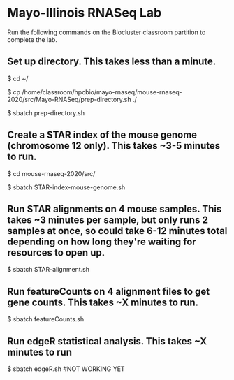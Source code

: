 # Mayo-Illinois RNASeq Lab
Run the following commands on the Biocluster classroom partition to complete the lab. 

## Set up directory. This takes less than a minute.
$ cd ~/

$ cp /home/classroom/hpcbio/mayo-rnaseq/mouse-rnaseq-2020/src/Mayo-RNASeq/prep-directory.sh ./

$ sbatch prep-directory.sh 

## Create a STAR index of the mouse genome (chromosome 12 only). This takes ~3-5 minutes to run.
$ cd mouse-rnaseq-2020/src/

$ sbatch STAR-index-mouse-genome.sh

## Run STAR alignments on 4 mouse samples. This takes ~3 minutes per sample, but only runs 2 samples at once, so could take 6-12 minutes total depending on how long they're waiting for resources to open up.
$ sbatch STAR-alignment.sh

## Run featureCounts on 4 alignment files to get gene counts. This takes ~X minutes to run.
$ sbatch featureCounts.sh

## Run edgeR statistical analysis. This takes ~X minutes to run
$ sbatch edgeR.sh  #NOT WORKING YET
